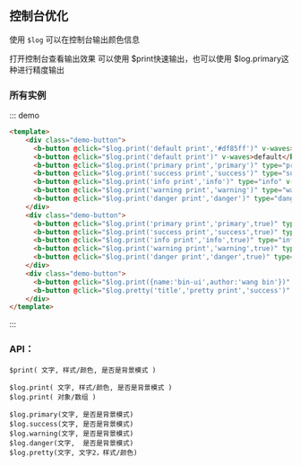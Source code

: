 ## 控制台优化

使用 `$log` 可以在控制台输出颜色信息

打开控制台查看输出效果
可以使用 $print快速输出，也可以使用 $log.primary这种进行精度输出
    
### 所有实例

::: demo
```html  
<template>
    <div class="demo-button">
      <b-button @click="$log.print('default print','#df85ff')" v-waves>custom</b-button>
      <b-button @click="$log.print('default print')" v-waves>default</b-button>
      <b-button @click="$log.print('primary print','primary')" type="primary" v-waves>primary</b-button>
      <b-button @click="$log.print('success print','success')" type="success" v-waves>success</b-button>
      <b-button @click="$log.print('info print','info')" type="info" v-waves>info</b-button>
      <b-button @click="$log.print('warning print','warning')" type="warning" v-waves>warning</b-button>
      <b-button @click="$log.print('danger print','danger')" type="danger" v-waves>danger</b-button>
    </div>
    <div class="demo-button">
      <b-button @click="$log.print('primary print','primary',true)" type="primary" v-waves>primary-back</b-button>
      <b-button @click="$log.print('success print','success',true)" type="success" v-waves>primary-back</b-button>
      <b-button @click="$log.print('info print','info',true)" type="info" v-waves>primary-back</b-button>
      <b-button @click="$log.print('warning print','warning',true)" type="warning" v-waves>primary-back</b-button>
      <b-button @click="$log.print('danger print','danger',true)" type="danger" v-waves>primary-back</b-button>
    </div>
    <div class="demo-button">
      <b-button @click="$log.print({name:'bin-ui',author:'wang bin'})"  v-waves>object - log</b-button>
      <b-button @click="$log.pretty('title','pretty print','success')"  v-waves>pretty - log</b-button>
    </div>
</template>
```
:::


### API：

    $print( 文字, 样式/颜色, 是否是背景模式 )
        
    $log.print( 文字, 样式/颜色, 是否是背景模式 )
    $log.print( 对象/数组 )
    
    $log.primary(文字, 是否是背景模式)
    $log.success(文字, 是否是背景模式)
    $log.warning(文字, 是否是背景模式)
    $log.danger(文字,  是否是背景模式)
    $log.pretty(文字, 文字2，样式/颜色)
